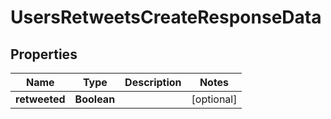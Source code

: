 

# UsersRetweetsCreateResponseData


## Properties

| Name | Type | Description | Notes |
|------------ | ------------- | ------------- | -------------|
|**retweeted** | **Boolean** |  |  [optional] |



